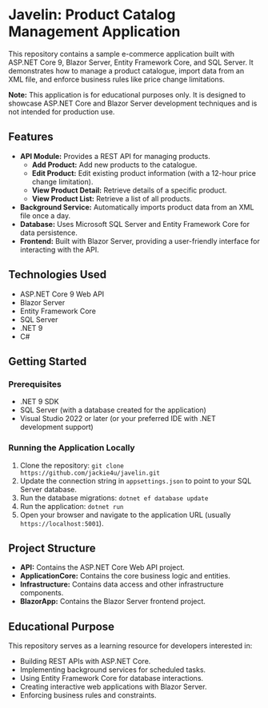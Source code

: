 # Javelin: Product Catalog Management Application

This repository contains a sample e-commerce application built with ASP.NET Core 9, Blazor Server, Entity Framework Core, and SQL Server. It demonstrates how to manage a product catalogue, import data from an XML file, and enforce business rules like price change limitations.

**Note:** This application is for educational purposes only. It is designed to showcase ASP.NET Core and Blazor Server development techniques and is not intended for production use.

## Features

* **API Module:** Provides a REST API for managing products.
    * **Add Product:** Add new products to the catalogue.
    * **Edit Product:** Edit existing product information (with a 12-hour price change limitation).
    * **View Product Detail:** Retrieve details of a specific product.
    * **View Product List:** Retrieve a list of all products.
* **Background Service:** Automatically imports product data from an XML file once a day.
* **Database:** Uses Microsoft SQL Server and Entity Framework Core for data persistence.
* **Frontend:** Built with Blazor Server, providing a user-friendly interface for interacting with the API.

## Technologies Used

* ASP.NET Core 9 Web API
* Blazor Server
* Entity Framework Core
* SQL Server
* .NET 9
* C#

## Getting Started

### Prerequisites

* .NET 9 SDK
* SQL Server (with a database created for the application)
* Visual Studio 2022 or later (or your preferred IDE with .NET development support)

### Running the Application Locally

1. Clone the repository: `git clone https://github.com/jackie4u/javelin.git`
2. Update the connection string in `appsettings.json` to point to your SQL Server database.
3. Run the database migrations: `dotnet ef database update`
4. Run the application: `dotnet run`
5. Open your browser and navigate to the application URL (usually `https://localhost:5001`).

## Project Structure

* **API:** Contains the ASP.NET Core Web API project.
* **ApplicationCore:** Contains the core business logic and entities.
* **Infrastructure:** Contains data access and other infrastructure components.
* **BlazorApp:** Contains the Blazor Server frontend project.

## Educational Purpose

This repository serves as a learning resource for developers interested in:

* Building REST APIs with ASP.NET Core.
* Implementing background services for scheduled tasks.
* Using Entity Framework Core for database interactions.
* Creating interactive web applications with Blazor Server.
* Enforcing business rules and constraints.
